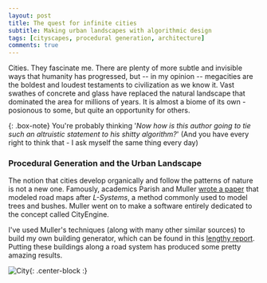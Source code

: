 ```yaml
---
layout: post
title: The quest for infinite cities
subtitle: Making urban landscapes with algorithmic design
tags: [cityscapes, procedural generation, architecture]
comments: true
---
```


Cities. They fascinate me. There are plenty of more subtle and invisible ways that humanity has progressed, but -- in my opinion -- megacities are the boldest and loudest testaments to civilization as we know it. Vast swathes of concrete and glass have replaced the natural landscape that dominated the area for millions of years. It is almost a biome of its own - posionous to some, but quite an opportunity for others.

{: .box-note}
You're probably thinking '*Now how is this author going to tie such an altruistic statement to his shitty algorithm?*' (And you have every right to think that - I ask myself the same thing every day)

### Procedural Generation and the Urban Landscape

The notion that cities develop organically and follow the patterns of nature is not a new one. Famously, academics Parish and Muller [wrote a paper](https://cgl.ethz.ch/Downloads/Publications/Papers/2001/p_Par01.pdf) that modeled road maps after *L-Systems*, a method commonly used to model trees and bushes. Muller went on to make a software entirely dedicated to the concept called CityEngine.

I've used Muller's techniques (along with many other similar sources) to build my own building generator, which can be found in this [lengthy report](https://github.com/andrewmanq/cs344/blob/master/project/submission/report.ipynb). Putting these buildings along a road system has produced some pretty amazing results.


![City](https://i.redd.it/8m337s70bn031.png){: .center-block :}